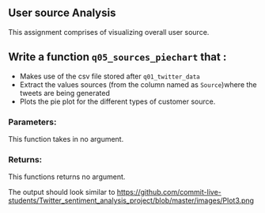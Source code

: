 ## User source Analysis

This assignment comprises of visualizing overall user source.


## Write a function `q05_sources_piechart` that :
- Makes use of the csv file stored after `q01_twitter_data` 
- Extract the values sources (from the column named as `Source`)where the tweets are being generated 
- Plots the pie plot for the different types of customer source.

### Parameters:

This function takes in no argument.

### Returns:

This functions returns no argument.

The output should look similar to https://github.com/commit-live-students/Twitter_sentiment_analysis_project/blob/master/images/Plot3.png